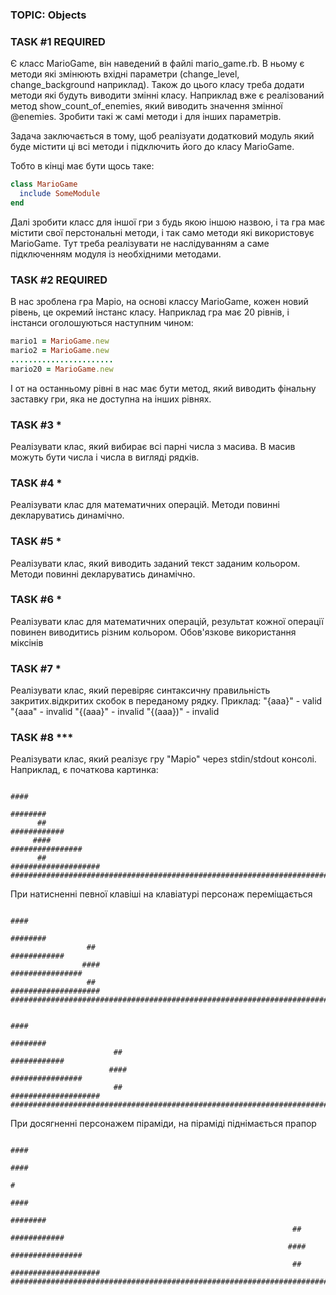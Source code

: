 ### TOPIC: Objects
### TASK #1 REQUIRED
Є класс MarioGame, він наведений в файлі mario_game.rb.
В ньому є методи які змінюють вхідні параметри (change_level, change_background наприклад). Також до цього класу треба додати методи які будуть виводити змінні класу.
Наприклад вже є реалізований метод show_count_of_enemies, який виводить значення змінної @enemies.
Зробити такі ж самі методи і для інших параметрів.

Задача заключається в тому, щоб реалізуати додатковий модуль який буде містити ці всі методи і підключить його до класу MarioGame. 

Тобто в кінці має бути щось таке:
```ruby
class MarioGame
  include SomeModule
end
```
Далі зробити класс для іншої гри з будь якою іншою назвою, і та гра має містити свої перстональні методи, і так само методи які використовує MarioGame. Тут треба реалізувати не наслідуванням а саме підключенням модуля із необхідними методами.
### TASK #2 REQUIRED
В нас зроблена гра Маріо, на основі классу MarioGame, кожен новий рівень, це окремий інстанс класу.
Наприклад гра має 20 рівнів, і інстанси оголошуються наступним чином:
```ruby
mario1 = MarioGame.new
mario2 = MarioGame.new
.......................
mario20 = MarioGame.new
```
І от на останньому рівні в нас має бути метод, який виводить фінальну заставку гри, яка не доступна на інших рівнях.
### TASK #3 *
Реалізувати клас, який вибирає всі парні числа з масива. В масив можуть бути числа і числа в вигляді рядків.
### TASK #4 *
Реалізувати клас для математичних операцій. Методи повинні декларуватись динамічно.
### TASK #5 *
Реалізувати клас, який виводить заданий текст заданим кольором. Методи повинні декларуватись динамічно.
### TASK #6 *
Реалізувати клас для математичних операцій, результат кожної операції повинен виводитись різним кольором. Обов'язкове використання міксінів
### TASK #7 *
Реалізувати клас, який перевіряє синтаксичну правильність закритих.відкритих скобок в переданому рядку. Приклад: 
"{aaa}" - valid
"{aaa" - invalid
"{(aaa}" - invalid
"{(aaa})" - invalid
### TASK #8 ***
Реалізувати клас, який реалізує гру "Маріо" через stdin/stdout консолі. Наприклад, є початкова картинка:
```
                                                                              ####
                                                                            ########
      ##                                                                  ############
     ####                                                               ################
      ##                                                              ####################
#################################################################################################
```
При натисненні певної клавіші на клавіатурі персонаж переміщається
```
                                                                              ####
                                                                            ########
                 ##                                                       ############
                ####                                                    ################
                 ##                                                   ####################
############################################################################################################
```
```
                                                                              ####
                                                                            ########
                       ##                                                 ############
                      ####                                              ################
                       ##                                             ####################
##################################################################################################################
```
При досягненні персонажем піраміди, на піраміді піднімається прапор
```
                                                                             ####
                                                                             ####
                                                                                #
                                                                              ####
                                                                            ########
                                                               ##         ############
                                                              ####      ################
                                                               ##     ####################
##################################################################################################################

```
